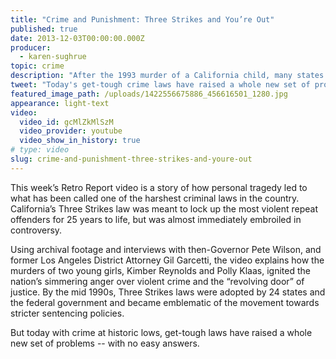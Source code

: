 ```yaml
---
title: "Crime and Punishment: Three Strikes and You’re Out"
published: true
date: 2013-12-03T00:00:00.000Z
producer:
  - karen-sughrue
topic: crime
description: "After the 1993 murder of a California child, many states passed laws to lock up repeat offenders for life, but today those laws are raising new questions about how crime is handled in America. "
tweet: "Today's get-tough crime laws have raised a whole new set of problems -- with no easy answers:"
featured_image_path: /uploads/1422556675886_456616501_1280.jpg
appearance: light-text
video:
  video_id: gcMlZkMlSzM
  video_provider: youtube
  video_show_in_history: true
# type: video
slug: crime-and-punishment-three-strikes-and-youre-out
---
```


This week’s Retro Report video is a story of how personal tragedy led to what has been called one of the harshest criminal laws in the country. California’s Three Strikes law was meant to lock up the most violent repeat offenders for 25 years to life, but was almost immediately embroiled in controversy.

Using archival footage and interviews with then-Governor Pete Wilson, and former Los Angeles District Attorney Gil Garcetti, the video explains how the murders of two young girls, Kimber Reynolds and Polly Klaas, ignited the nation’s simmering anger over violent crime and the “revolving door” of justice. By the mid 1990s, Three Strikes laws were adopted by 24 states and the federal government and became emblematic of the movement towards stricter sentencing policies.

But today with crime at historic lows, get-tough laws have raised a whole new set of problems -- with no easy answers.

